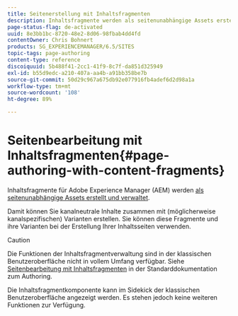 ```yaml
---
title: Seitenerstellung mit Inhaltsfragmenten
description: Inhaltsfragmente werden als seitenunabhängige Assets erstellt und verwaltet. Sie ermöglichen es Ihnen, kanalneutrale Inhalte zusammen mit Varianten zu erstellen.
page-status-flag: de-activated
uuid: 8e3bb1bc-8720-48e2-8d06-98fbab4dd4fd
contentOwner: Chris Bohnert
products: SG_EXPERIENCEMANAGER/6.5/SITES
topic-tags: page-authoring
content-type: reference
discoiquuid: 5b488f41-2cc1-41f9-8c7f-da851d325949
exl-id: b55d9edc-a210-407a-aa4b-a91bb358be7b
source-git-commit: 50d29c967a675db92e077916fb4adef6d2d98a1a
workflow-type: tm+mt
source-wordcount: '108'
ht-degree: 89%

---
```


# Seitenbearbeitung mit Inhaltsfragmenten{#page-authoring-with-content-fragments}

Inhaltsfragmente für Adobe Experience Manager (AEM) werden [als seitenunabhängige Assets erstellt und verwaltet](/help/assets/content-fragments/content-fragments.md).

Damit können Sie kanalneutrale Inhalte zusammen mit (möglicherweise kanalspezifischen) Varianten erstellen. Sie können diese Fragmente und ihre Varianten bei der Erstellung Ihrer Inhaltsseiten verwenden.

>[!CAUTION]
>
>Die Funktionen der Inhaltsfragmentverwaltung sind in der klassischen Benutzeroberfläche nicht in vollem Umfang verfügbar. Siehe [Seitenbearbeitung mit Inhaltsfragmenten](/help/sites-authoring/content-fragments.md) in der Standarddokumentation zum Authoring.
>
>Die Inhaltsfragmentkomponente kann im Sidekick der klassischen Benutzeroberfläche angezeigt werden. Es stehen jedoch keine weiteren Funktionen zur Verfügung.
